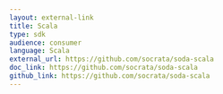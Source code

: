 ```yaml
---
layout: external-link
title: Scala
type: sdk 
audience: consumer
language: Scala
external_url: https://github.com/socrata/soda-scala
doc_link: https://github.com/socrata/soda-scala
github_link: https://github.com/socrata/soda-scala
---
```

